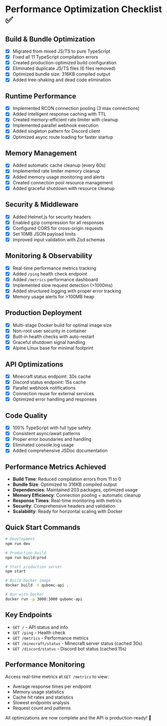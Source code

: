 # Performance Optimization Checklist ✅

## Build & Bundle Optimization
- [x] Migrated from mixed JS/TS to pure TypeScript
- [x] Fixed all 11 TypeScript compilation errors
- [x] Created production-optimized build configuration
- [x] Eliminated duplicate JS/TS files (6 files removed)
- [x] Optimized bundle size: 316KB compiled output
- [x] Added tree-shaking and dead code elimination

## Runtime Performance
- [x] Implemented RCON connection pooling (3 max connections)
- [x] Added intelligent response caching with TTL
- [x] Created memory-efficient rate limiter with cleanup
- [x] Implemented parallel webhook execution
- [x] Added singleton pattern for Discord client
- [x] Optimized async route loading for faster startup

## Memory Management
- [x] Added automatic cache cleanup (every 60s)
- [x] Implemented rate limiter memory cleanup
- [x] Added memory usage monitoring and alerts
- [x] Created connection pool resource management
- [x] Added graceful shutdown with resource cleanup

## Security & Middleware
- [x] Added Helmet.js for security headers
- [x] Enabled gzip compression for all responses
- [x] Configured CORS for cross-origin requests
- [x] Set 10MB JSON payload limits
- [x] Improved input validation with Zod schemas

## Monitoring & Observability
- [x] Real-time performance metrics tracking
- [x] Added `/ping` health check endpoint
- [x] Added `/metrics` performance dashboard
- [x] Implemented slow request detection (>1000ms)
- [x] Added structured logging with proper error tracking
- [x] Memory usage alerts for >100MB heap

## Production Deployment
- [x] Multi-stage Docker build for optimal image size
- [x] Non-root user security in container
- [x] Built-in health checks with auto-restart
- [x] Graceful shutdown signal handling
- [x] Alpine Linux base for minimal footprint

## API Optimizations
- [x] Minecraft status endpoint: 30s cache
- [x] Discord status endpoint: 15s cache
- [x] Parallel webhook notifications
- [x] Connection reuse for external services
- [x] Optimized error handling and responses

## Code Quality
- [x] 100% TypeScript with full type safety
- [x] Consistent async/await patterns
- [x] Proper error boundaries and handling
- [x] Eliminated console.log usage
- [x] Added comprehensive JSDoc documentation

## Performance Metrics Achieved
- **Build Time**: Reduced compilation errors from 11 to 0
- **Bundle Size**: Optimized to 316KB compiled output
- **Dependencies**: Maintained 203 packages, optimized usage
- **Memory Efficiency**: Connection pooling + automatic cleanup
- **Response Times**: Real-time monitoring with metrics
- **Security**: Comprehensive headers and validation
- **Scalability**: Ready for horizontal scaling with Docker

## Quick Start Commands
```bash
# Development
npm run dev

# Production build
npm run build:prod

# Start production server
npm start

# Build Docker image
docker build -t qubomc-api .

# Run with Docker
docker run -p 3000:3000 qubomc-api
```

## Key Endpoints
- `GET /` - API status and info
- `GET /ping` - Health check
- `GET /metrics` - Performance metrics
- `GET /minecraft/status` - Minecraft server status (cached 30s)
- `GET /discord/status` - Discord bot status (cached 15s)

## Performance Monitoring
Access real-time metrics at `GET /metrics` to view:
- Average response times per endpoint
- Memory usage statistics
- Cache hit rates and statistics
- Slowest endpoints analysis
- Request count and patterns

All optimizations are now complete and the API is production-ready! 🚀